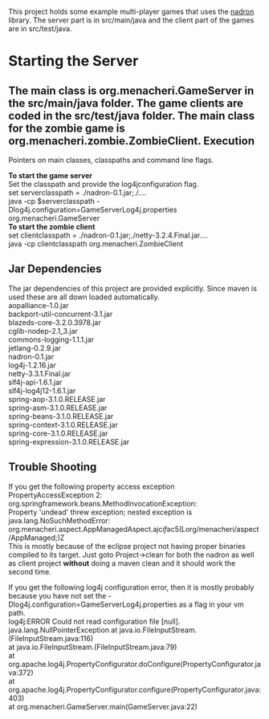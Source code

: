 This project holds some example multi-player games that uses the [nadron](https://github.com/menacher/java-game-server/tree/master/nadron) library. The server part is in src/main/java and the client part of the games are in src/test/java.

Starting the Server
==================
The main class is org.menacheri.GameServer in the src/main/java folder. The game clients are coded in the src/test/java folder. The main class for the zombie game is org.menacheri.zombie.ZombieClient.
Execution
---------
Pointers on main classes, classpaths and command line flags.    

**To start the game server**    
Set the classpath and provide the log4jconfiguration flag.    
set serverclasspath = ./nadron-0.1.jar;./....    
java -cp $serverclasspath -Dlog4j.configuration=GameServerLog4j.properties org.menacheri.GameServer    
**To start the zombie client**    
set clientclasspath = ./nadron-0.1.jar;./netty-3.2.4.Final.jar....    
java -cp clientclasspath org.menacheri.ZombieClient   

Jar Dependencies
----------------
The jar dependencies of this project are provided explicitly. Since maven is used these are all down loaded automatically.    
aopalliance-1.0.jar   
backport-util-concurrent-3.1.jar    
blazeds-core-3.2.0.3978.jar    
cglib-nodep-2.1_3.jar    
commons-logging-1.1.1.jar    
jetlang-0.2.9.jar    
nadron-0.1.jar    
log4j-1.2.16.jar    
netty-3.3.1.Final.jar    
slf4j-api-1.6.1.jar    
slf4j-log4j12-1.6.1.jar    
spring-aop-3.1.0.RELEASE.jar    
spring-asm-3.1.0.RELEASE.jar    
spring-beans-3.1.0.RELEASE.jar    
spring-context-3.1.0.RELEASE.jar    
spring-core-3.1.0.RELEASE.jar    
spring-expression-3.1.0.RELEASE.jar    

## Trouble Shooting

If you get the following property access exception    
    PropertyAccessException 2: org.springframework.beans.MethodInvocationException:    
    Property 'undead' threw exception; nested exception is java.lang.NoSuchMethodError:
    org.menacheri.aspect.AppManagedAspect.ajc$if$ac5(Lorg/menacheri/aspect/AppManaged;)Z   
This is mostly because of the eclipse project not having proper binaries compiled to its target. Just goto Project->clean for both the nadron as well as client project **without** doing a maven clean and it should 
work the second time.    
    
If you get the following log4j configuration error, then it is mostly probably because you have not set 
the -Dlog4j.configuration=GameServerLog4j.properties as a flag in your vm path.    
    log4j:ERROR Could not read configuration file [null].
    java.lang.NullPointerException
        at java.io.FileInputStream.<init>(FileInputStream.java:116)    
        at java.io.FileInputStream.<init>(FileInputStream.java:79)    
        at org.apache.log4j.PropertyConfigurator.doConfigure(PropertyConfigurator.java:372)    
        at org.apache.log4j.PropertyConfigurator.configure(PropertyConfigurator.java:403)    
        at org.menacheri.GameServer.main(GameServer.java:22)   